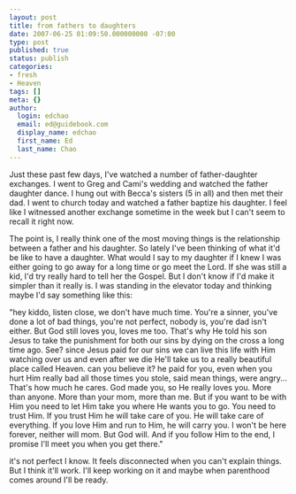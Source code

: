 ```yaml
---
layout: post
title: from fathers to daughters
date: 2007-06-25 01:09:50.000000000 -07:00
type: post
published: true
status: publish
categories:
- fresh
- Heaven
tags: []
meta: {}
author:
  login: edchao
  email: ed@guidebook.com
  display_name: edchao
  first_name: Ed
  last_name: Chao
---
```

<p>Just these past few days, I've watched a number of father-daughter exchanges.   I went to Greg and Cami's wedding and watched the father daughter dance.  I hung out with Becca's sisters (5 in all) and then met their dad.   I went to church today and watched a father baptize his daughter.  I feel like I witnessed another exchange sometime in the week but I can't seem to recall it right now.</p>
<p>The point is, I really think one of the most moving things is the relationship between a father and his daughter.  So lately I've been thinking of what it'd be like to have a daughter.  What would I say to my daughter if I knew I was either going to go away for a long time or go meet the Lord.  If she was still a kid, I'd try really hard to tell her the Gospel.  But I don't know if I'd make it simpler than it really is.  I was standing in the elevator today and thinking maybe I'd say something like this:</p>
<p>"hey kiddo, listen close, we don't have much time.  You're a sinner, you've done a lot of bad things, you're not perfect, nobody is, you're dad isn't either.  But God still loves you, loves me too.  That's why He told his son Jesus to take the punishment for both our sins by dying on the cross a long time ago. See? since Jesus paid for our sins we can live this life with Him watching over us and even after we die He'll take us to a really beautiful place called Heaven.  can you believe it?  he paid for you, even when you hurt Him really bad all those times you stole, said mean things, were angry...  That's how much he cares. God made you, so He really loves you.  More than anyone.  More than your mom, more than me.  But if you want to be with Him you need to let Him take you where He wants you to go.  You need to trust Him.  If you trust Him he will take care of you.  He will take care of everything.  If you love Him and run to Him, he will carry you.  I won't be here forever, neither will mom.  But God will.  And if you follow Him to the end, I promise I'll meet you when you get there."</p>
<p>it's not perfect I know.  It feels disconnected when you can't explain things.  But I think it'll work.  I'll keep working on it and maybe when parenthood comes around I'll be ready.</p>
